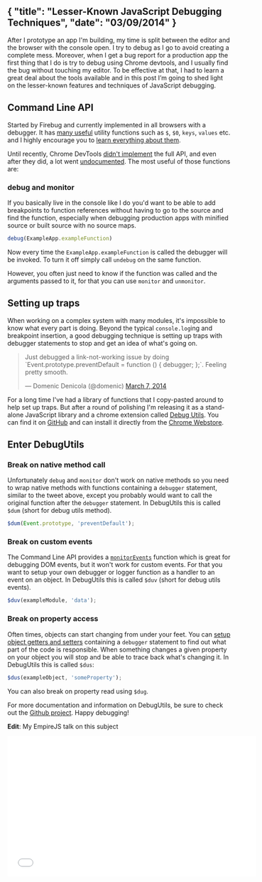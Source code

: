 {
  "title": "Lesser-Known JavaScript Debugging Techniques",
  "date": "03/09/2014"
}
---

After I prototype an app I'm building, my time is split between the editor and the browser with the console open. I try to debug as I go to avoid creating a complete mess. Moreover, when I get a bug report for a production app the first thing that I do is try to debug using Chrome devtools, and I usually find the bug without touching my editor. To be effective at that, I had to learn a great deal about the tools available and in this post I’m going to shed light on the lesser-known features and techniques of JavaScript debugging.

## Command Line API

Started by Firebug and currently implemented in all browsers with a debugger. It has [many useful](https://getfirebug.com/wiki/index.php/Command_Line_API) utility functions such as `$`, `$0`, `keys`, `values` etc. and I highly encourage you to [learn everything about them](https://developers.google.com/chrome-developer-tools/docs/commandline-api).

Until recently, Chrome DevTools [didn't implement](https://code.google.com/p/chromium/issues/detail?id=168776) the full API, and even after they did, a lot went [undocumented](https://developers.google.com/chrome-developer-tools/docs/commandline-api). The most useful of those functions are:

### debug and monitor

If you basically live in the console like I do you'd want to be able to add breakpoints to function references without having to go to the source and find the function, especially when debugging production apps with minified source or built source with no source maps.

```js
debug(ExampleApp.exampleFunction)
```

Now every time the `ExampleApp.exampleFunction` is called the debugger will be invoked. To turn it off simply call `undebug` on the same function.

However, you often just need to know if the function was called and the arguments passed to it, for that you can use `monitor` and `unmonitor`.
## Setting up traps

When working on a complex system with many modules, it's impossible to know what every part is doing. Beyond the typical `console.log`ing and breakpoint insertion, a good debugging technique is setting up traps with debugger statements to stop and get an idea of what's going on.

<blockquote class="twitter-tweet" lang="en"><p>Just debugged a link-not-working issue by doing `Event.prototype.preventDefault = function () { debugger; };`. Feeling pretty smooth.</p>&mdash; Domenic Denicola (@domenic) <a href="https://twitter.com/domenic/statuses/441758861649661952">March 7, 2014</a></blockquote>
<script async src="//platform.twitter.com/widgets.js" charset="utf-8"></script>

For a long time I've had a library of functions that I copy-pasted around to help set up traps. But after a round of polishing I'm releasing it as a stand-alone JavaScript library and a chrome extension called [Debug Utils](https://github.com/amasad/debug_utils). You can find it on [GitHub](https://github.com/amasad/debug_utils) and can install it directly from the [Chrome Webstore](https://chrome.google.com/webstore/detail/debug-utils/djailkkojeahmihdpcelmmobkpepmkcl).

## Enter DebugUtils

### Break on native method call

Unfortunately `debug` and `monitor` don't work on native methods so you need to wrap native methods with functions containing a `debugger` statement, similar to the tweet above, except you probably would want to call the original function after the `debugger` statement. In DebugUtils this is called `$dum` (short for debug utils method).

```js
$dum(Event.prototype, 'preventDefault');
```

### Break on custom events

The Command Line API provides a [`monitorEvents`](https://developers.google.com/chrome-developer-tools/docs/commandline-api#monitoreventsobject_events) function which is great for debugging DOM events, but it won't work for custom events. For that you want to setup your own debugger or logger function as a handler to an event on an object. In DebugUtils this is called `$duv` (short for debug utils events).

```js
$duv(exampleModule, 'data');
```

### Break on property access

Often times, objects can start changing from under your feet. You can [setup object getters and setters](http://johnkpaul.com/blog/2013/07/20/break-on-property-change/) containing a  `debugger` statement to find out what part of the code is responsible. When something changes a given property on your object you will stop and be able to trace back what's changing it. In DebugUtils this is called `$dus`:

```js
$dus(exampleObject, 'someProperty');
```
You can also break on property read using `$dug`.

For more documentation and information on DebugUtils, be sure to check out the [Github project](https://github.com/amasad/debug_utils). Happy debugging!

**Edit**: My EmpireJS talk on this subject

<iframe width="560" height="315" src="//www.youtube.com/embed/rcjUR4icvoQ" frameborder="0" allowfullscreen></iframe>
